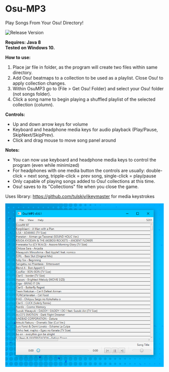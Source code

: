 # Osu-MP3
Play Songs From Your Osu! Directory!

![Release Version](https://img.shields.io/github/v/release/Supernova1114/Osu-MP3)
 
**Requires: Java 8**
<br>
**Tested on Windows 10.**

**How to use:**
1. Place jar file in folder, as the program will create two files within same directory.
2. Add Osu! beatmaps to a collection to be used as a playlist. Close Osu! to apply collection changes.
3. Within OsuMP3 go to (File > Get Osu! Folder) and select your Osu! folder (not songs folder).
4. Click a song name to begin playing a shuffled playlist of the selected collection (column).

**Controls:**
* Up and down arrow keys for volume
* Keyboard and headphone media keys for audio playback (Play/Pause, SkipNext/SkipPrev).
* Click and drag mouse to move song panel around

**Notes:**
* You can now use keyboard and headphone media keys to control the program (even while minimized)
* For headphones with one media button the controls are usually: double-click = next song, tripple-click = prev song, single-click = play/pause
* Only capable of playing songs added to Osu! collections at this time.
* Osu! saves to its "Collections" file when you close the game.

Uses library: https://github.com/tulskiy/jkeymaster for media keystrokes

![Application Image](repoimages/appv0.6.1.png)
